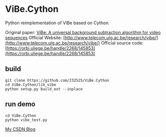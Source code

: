 # ViBe.Cython

Python reimplementation of ViBe based on Cython.

Original paper: [ViBe: A universal background subtraction algorithm for video sequences](http://orbi.ulg.ac.be/bitstream/2268/145853/1/Barnich2011ViBe.pdf)
Official Website: [http://www.telecom.ulg.ac.be/research/vibe/](http://www.telecom.ulg.ac.be/research/vibe/)
Official source code: [https://orbi.uliege.be/handle/2268/145853](https://orbi.uliege.be/handle/2268/145853)

## build
```shell
git clone https://github.com/232525/ViBe.Cython
cd ViBe.Cython/lib_vibe
python setup.py build_ext --inplace
```

## run demo
```shell
cd ViBe.Cython
python vibe_test.py
```

[My CSDN Blog](https://blog.csdn.net/Ricardo232525/article/details/107484483)